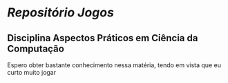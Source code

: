 # *Repositório Jogos* 
## Disciplina Aspectos Práticos em Ciência da Computação

Espero obter bastante conhecimento nessa matéria, tendo em vista que eu curto muito jogar


